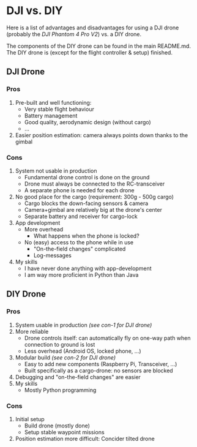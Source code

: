 # DJI vs. DIY

Here is a list of advantages and disadvantages for using a DJI drone
(probably the *DJI Phantom 4 Pro V2*) vs. a DIY drone.

The components of the DIY drone can be found in the main README.md. The DIY
drone is (except for the flight controller & setup) finished.

## DJI Drone

### Pros

1. Pre-built and well functioning:
    - Very stable flight behaviour
    - Battery management
    - Good quality, aerodynamic design (without cargo)
    - ...
2. Easier position estimation: camera always points down thanks to the gimbal

### Cons

1. System not usable in production
    - Fundamental drone control is done on the ground
    - Drone must always be connected to the RC-transceiver
    - A separate phone is needed for each drone
2. No good place for the cargo (requirement: 300g - 500g cargo)
    - Cargo blocks the down-facing sensors & camera
    - Camera+gimbal are relatively big at the drone's center
    - Separate battery and receiver for cargo-lock
3. App development
    - More overhead
        - What happens when the phone is locked?
    - No (easy) access to the phone while in use
        - "On-the-field changes" complicated
        - Log-messages
4. My skills
    - I have never done anything with app-development
    - I am way more proficient in Python than Java

## DIY Drone

### Pros

1. System usable in production *(see con-1 for DJI drone)*
2. More reliable
    - Drone controls itself: can automatically fly on one-way path when
      connection to ground is lost
    - Less overhead (Android OS, locked phone, ...)
3. Modular build *(see con-2 for DJI drone)*
    - Easy to add new components (Raspberry Pi, Transceiver, ...)
    - Built specifically as a cargo-drone: no sensors are blocked
4. Debugging and "on-the-field changes" are easier
5. My skills
    - Mostly Python programming

### Cons

1. Initial setup
    - Build drone (mostly done)
    - Setup stable waypoint missions
2. Position estimation more difficult: Concider tilted drone
